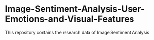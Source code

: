 # Image-Sentiment-Analysis-User-Emotions-and-Visual-Features
This repository contains the research data of Image Sentiment Analysis
